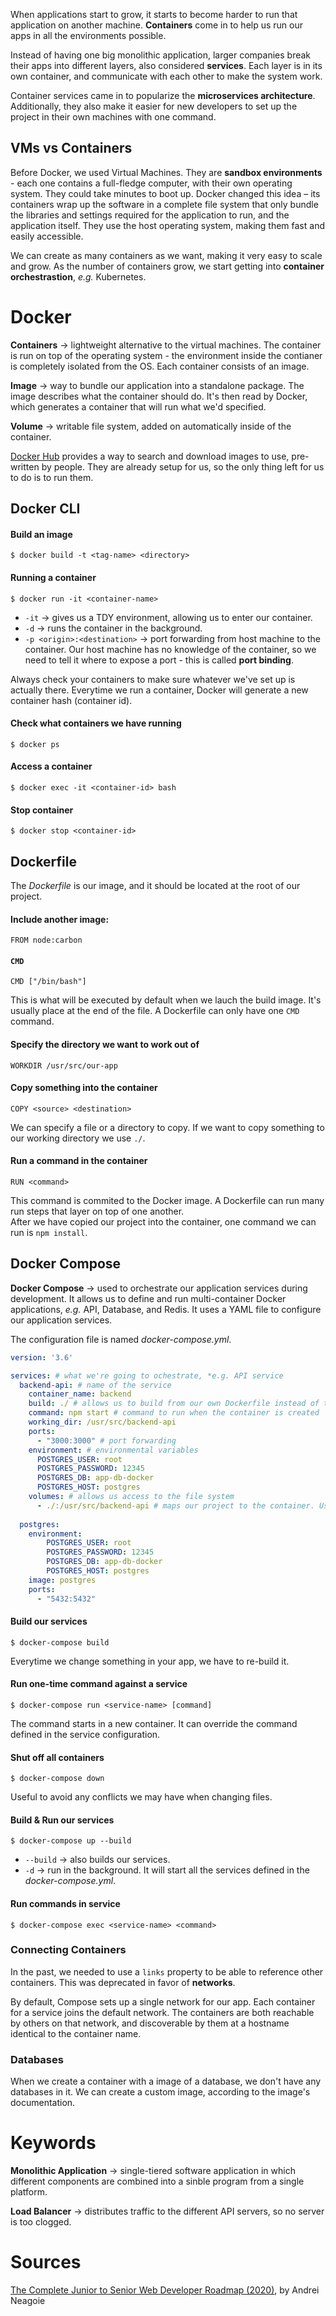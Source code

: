 When applications start to grow, it starts to become harder to run that application on another machine. **Containers** come in to help us run our apps in all the environments possible.

Instead of having one big monolithic application, larger companies break their apps into different layers, also considered **services**. Each layer is in its own container, and communicate with each other to make the system work.

Container services came in to popularize the **microservices architecture**. Additionally, they also make it easier for new developers to set up the project in their own machines with one command.

## VMs vs Containers
Before Docker, we used Virtual Machines. They are **sandbox environments** - each one contains a full-fledge computer, with their own operating system. They could take minutes to boot up. Docker changed this idea – its containers wrap up the software in a complete file system that only bundle the libraries and settings required for the application to run, and the application itself. They use the host operating system, making them fast and easily accessible.

We can create as many containers as we want, making it very easy to scale and grow. As the number of containers grow, we start getting into **container orchestrastion**, *e.g.* Kubernetes.

# Docker
__Containers__ → lightweight alternative to the virtual machines. The container is run on top of the operating system - the environment inside the contianer is completely isolated from the OS. Each container consists of an image.

__Image__ → way to bundle our application into a standalone package. The image describes what the container should do. It's then read by Docker, which generates a container that will run what we'd specified.

__Volume__ → writable file system, added on automatically inside of the container.

[Docker Hub](https://hub.docker.com/) provides a way to search and download images to use, pre-written by people. They are already setup for us, so the only thing left for us to do is to run them.

## Docker CLI
#### Build an image
```
$ docker build -t <tag-name> <directory>
```

#### Running a container
```
$ docker run -it <container-name>
```
- `-it` → gives us a TDY environment, allowing us to enter our container.
- `-d` → runs the container in the background.
- `-p <origin>:<destination>` → port forwarding from host machine to the container. Our host machine has no knowledge of the container, so we need to tell it where to expose a port - this is called **port binding**.

Always check your containers to make sure whatever we've set up is actually there. Everytime we run a container, Docker will generate a new container hash (container id).

#### Check what containers we have running
```
$ docker ps
```

#### Access a container
```
$ docker exec -it <container-id> bash
```

#### Stop container
```
$ docker stop <container-id>
```

## Dockerfile
The *Dockerfile* is our image, and it should be located at the root of our project.

#### Include another image:
```
FROM node:carbon
```

#### `CMD`
```
CMD ["/bin/bash"]
```
This is what will be executed by default when we lauch the build image. It's usually place at the end of the file. A Dockerfile can only have one `CMD` command.

#### Specify the directory we want to work out of
```
WORKDIR /usr/src/our-app
```

#### Copy something into the container
```
COPY <source> <destination>
```
We can specify a file or a directory to copy. If we want to copy something to our working directory we use `./`.

#### Run a command in the container
```
RUN <command>
```
This command is commited to the Docker image. A Dockerfile can run many run steps that layer on top of one another.\
After we have copied our project into the container, one command we can run is `npm install`.

## Docker Compose
**Docker Compose** → used to orchestrate our application services during development. It allows us to define and run multi-container Docker applications, *e.g.* API, Database, and Redis. It uses a YAML file to configure our application services.

The configuration file is named *docker-compose.yml*.

```yml
version: '3.6'

services: # what we're going to ochestrate, *e.g. API service
  backend-api: # name of the service
    container_name: backend
    build: ./ # allows us to build from our own Dockerfile instead of the default image
    command: npm start # command to run when the container is created
    working_dir: /usr/src/backend-api
    ports:
      - "3000:3000" # port forwarding
    environment: # environmental variables
      POSTGRES_USER: root
      POSTGRES_PASSWORD: 12345
      POSTGRES_DB: app-db-docker
      POSTGRES_HOST: postgres
    volumes: # allows us access to the file system
      - ./:/usr/src/backend-api # maps our project to the container. Used to listen to changes when in development
    
  postgres:
    environment:
        POSTGRES_USER: root
        POSTGRES_PASSWORD: 12345
        POSTGRES_DB: app-db-docker
        POSTGRES_HOST: postgres
    image: postgres
    ports:
      - "5432:5432"
```

#### Build our services
```
$ docker-compose build
```
Everytime we change something in your app, we have to re-build it.

#### Run one-time command against a service
```
$ docker-compose run <service-name> [command]
```
The command starts in a new container. It can override the command defined in the service configuration.

#### Shut off all containers
```
$ docker-compose down
```
Useful to avoid any conflicts we may have when changing files.

#### Build & Run our services
```
$ docker-compose up --build
```
- `--build` → also builds our services.
- `-d` → run in the background.
It will start all the services defined in the *docker-compose.yml*.

#### Run commands in service
```
$ docker-compose exec <service-name> <command>
```

### Connecting Containers
In the past, we needed to use a `links` property to be able to reference other containers. This was deprecated in favor of **networks**.

By default, Compose sets up a single network for our app. Each container for a service joins the default network. The containers are both reachable by others on that network, and discoverable by them at a hostname identical to the container name.

### Databases
When we create a container with a image of a database, we don't have any databases in it. We can create a custom image, according to the image's documentation.

# Keywords
__Monolithic Application__ → single-tiered software application in which different components are combined into a sinble program from a single platform.

__Load Balancer__ → distributes traffic to the different API servers, so no server is too clogged.

# Sources
[The Complete Junior to Senior Web Developer Roadmap (2020)](https://www.udemy.com/course/the-complete-junior-to-senior-web-developer-roadmap/), by Andrei Neagoie
